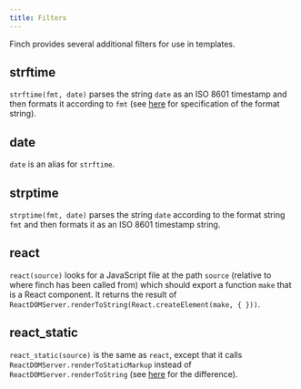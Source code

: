 ```yaml
---
title: Filters
---
```

Finch provides several additional filters for use in templates.

## strftime
`strftime(fmt, date)` parses the string `date` as an ISO 8601 timestamp and then formats it according to `fmt` (see
[here](https://www.man7.org/linux/man-pages/man3/strftime.3.html) for specification of the format string).

## date
`date` is an alias for `strftime`.

## strptime
`strptime(fmt, date)` parses the string `date` according to the format string `fmt` and then formats it as an ISO 8601
timestamp string.


## react
`react(source)` looks for a JavaScript file at the path `source` (relative to where finch has been called from) which should export a function `make` that is a React component. It returns the result of `ReactDOMServer.renderToString(React.createElement(make, { }))`.

## react_static
`react_static(source)` is the same as `react`, except that it calls `ReactDOMServer.renderToStaticMarkup` instead of
`ReactDOMServer.renderToString` (see
[here](https://reactjs.org/docs/react-dom-server.html#rendertostaticmarkup)
for the difference).
